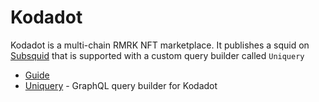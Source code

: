 # Kodadot

Kodadot is a multi-chain RMRK NFT marketplace. It publishes a squid on [Subsquid](/data/apis/subsquid) that is supported with a custom query builder called `Uniquery`

- [Guide](https://blog.kodadot.xyz/explore-multi-chain-nfts-with-kodadot-1fc0c9a50c26)
- [Uniquery](https://developers.kodadot.xyz/uniquery/) - GraphQL query builder for Kodadot